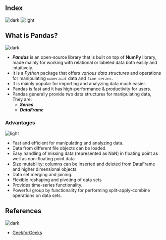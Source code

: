 ## Index
![dark](https://user-images.githubusercontent.com/12748752/137111056-3a1e5ff9-56d1-4b02-a4b7-ada69dac75b3.png)
![light](https://user-images.githubusercontent.com/12748752/137111059-882c8ea6-bdbf-4966-89b9-7ef5a02ebc6e.png)

## What is Pandas?
![dark](https://user-images.githubusercontent.com/12748752/137111056-3a1e5ff9-56d1-4b02-a4b7-ada69dac75b3.png)
* **_Pandas_** is an open-source library that is built on top of **NumPy** library, made mainly for working with relational or labeled data both easily and intuitively.
* It is a _Python_ package that offers _various data structures_ and operations for manipulating _`numerical`_ data and _`time series`_. 
* It is mainly popular for importing and analyzing data much easier. 
* Pandas is fast and it has high-performance & productivity for users.
* Pandas generally provide two data structures for manipulating data, They are: 
   * **_Series_**
   * **_DataFrame_**
   
### Advantages 
![light](https://user-images.githubusercontent.com/12748752/137111059-882c8ea6-bdbf-4966-89b9-7ef5a02ebc6e.png)
- Fast and efficient for manipulating and analyzing data.
- Data from different file objects can be loaded.
- Easy handling of missing data (represented as NaN) in floating point as well as non-floating point data
- Size mutability: columns can be inserted and deleted from DataFrame and higher dimensional objects
- Data set merging and joining.
- Flexible reshaping and pivoting of data sets
- Provides time-series functionality.
- Powerful group by functionality for performing split-apply-combine operations on data sets.
 











## References
![dark](https://user-images.githubusercontent.com/12748752/137111056-3a1e5ff9-56d1-4b02-a4b7-ada69dac75b3.png)
* [GeekforGeeks](https://www.geeksforgeeks.org/introduction-to-pandas-in-python/)
